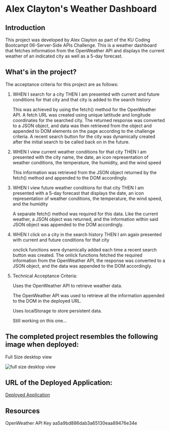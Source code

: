 # Alex Clayton's Weather Dashboard

## Introduction
This project was developed by Alex Clayton as part of the KU Coding Bootcampt 06-Server-Side APIs Challenge.  This is a weather dashboard that fetches information from the OpenWeather API and displays the current weather of an indicated city as well as a 5-day forecast.

## What's in the project?
The acceptance criteria for this project are as follows:

1.  WHEN I search for a city
    THEN I am presented with current and future conditions for that city and that city is added to the search history

    This was achieved by using the fetch() method for the OpenWeather API.  A fetch URL was created using unique lattitude and longitude coordinates for the searched city.  The returned response was converted to a JSON object, and data was then retrieved from the object and appended to DOM elements on the page according to the challenge criteria.  A recent search button for the city was dynamically created after the initial search to be called back on in the future.

2.  WHEN I view current weather conditions for that city
    THEN I am presented with the city name, the date, an icon representation of weather conditions, the temperature, the humidity, and the wind speed

    This information was retrieved from the JSON object returned by the fetch() method and appended to the DOM accordingly.


3.  WHEN I view future weather conditions for that city
    THEN I am presented with a 5-day forecast that displays the date, an icon representation of weather conditions, the temperature, the wind speed, and the humidity

    A separate fetch() method was required for this data.  Like the current weather, a JSON object was returned, and the information within said JSON object was appended to the DOM accordingly.


4.  WHEN I click on a city in the search history
    THEN I am again presented with current and future conditions for that city

    onclick functions were dynamically added each time a recent search button was created.  The onlick functions fetched the required information from the OpenWeather API, the response was converted to a JSON object, and the data was appended to the DOM accordingly.

5.  Technical Acceptance Criteria:

    Uses the OpenWeather API to retrieve weather data.
    
    The OpenWeather API was used to retrieve all the information appended to the DOM in the deployed URL.

    Uses localStorage to store persistent data.

    Still working on this one...


## The completed project resembles the following image when deployed:

Full Size desktop view

![full size desktop view]()


## URL of the Deployed Application:

[Deployed Application]()

## Resources

OpenWeather API Key aa5a9bd886dab3a65130eaa89476e34e